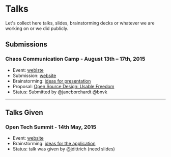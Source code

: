 Talks
===

Let's collect here talks, slides, brainstorming decks or whatever we are working on or we did publicly.

## Submissions

### Chaos Communication Camp - August 13th – 17th, 2015

- Event: [webiste](http://events.ccc.de/2015/04/09/call-for-participation-chaos-communication-camp-2015/)
- Submission: [website](https://frab.cccv.de/en/camp2015/cfp/session/new)
- Brainstorming: [ideas for presentation](http://piratepad.net/osd-goes-campin-2015)
- Proposal: [Open Source Design: Usable Freedom](/Chaos_Communication_Camp_2015.md)
- Status: Submitted by @jancborchardt @bnvk

---

## Talks Given

### Open Tech Summit - 14th May, 2015 

- Event: [website](http://opentechsummit.net)
- Brainstorming: [ideas for the application](http://m18.uni-weimar.de/pad/p/techsummittalk)
- Status: talk was given by @jdittrich (need slides)